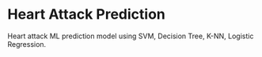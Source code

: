 # Heart Attack Prediction
Heart attack ML prediction model using SVM, Decision Tree, K-NN, Logistic Regression.
